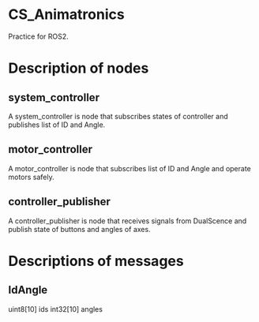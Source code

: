 # CS_Animatronics
Practice for ROS2. 

# Description of nodes
## system_controller
A system_controller is node that subscribes states of controller and publishes list of ID and Angle.

## motor_controller
A motor_controller is node that subscribes list of ID and Angle and operate motors safely.

## controller_publisher
A controller_publisher is node that receives signals from DualScence and publish state of buttons and angles of axes.

# Descriptions of messages
## IdAngle
uint8[10] ids
int32[10] angles
